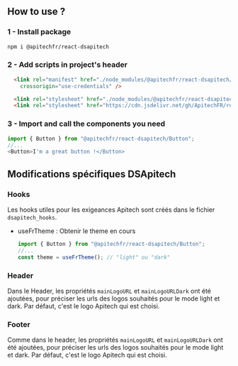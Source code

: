 ## How to use ?

### 1 - Install package

```bash
npm i @apitechfr/react-dsapitech
```

### 2 - Add scripts in project's header

```html
  <link rel="manifest" href="./node_modules/@apitechfr/react-dsapitech/favicon/manifest.webmanifest"
    crossorigin="use-credentials" />

  <link rel="stylesheet" href="./node_modules/@apitechfr/react-dsapitech/main.css" />
  <link rel="stylesheet" href="https://cdn.jsdelivr.net/gh/ApitechFR/react-dsapitech/dsapitech.css">
```

### 3 - Import and call the components you need

```js
import { Button } from "@apitechfr/react-dsapitech/Button";
//...
<Button>I'm a great button !</Button>
```

## Modifications spécifiques DSApitech

### Hooks

Les hooks utiles pour les exigeances Apitech sont créés dans le fichier `dsapitech_hooks`.

- useFrTheme : Obtenir le theme en cours
  
  ```js
  import { Button } from "@apitechfr/react-dsapitech/Button";
  //...
  const theme = useFrTheme(); // "light" ou "dark"
  ```
  

### Header

Dans le Header, les propriétés ```mainLogoURL``` et ```mainLogoURLDark``` ont été ajoutées, pour préciser les urls des logos souhaités pour le mode light et dark. Par défaut, c'est le logo Apitech qui est choisi.

### Footer

Comme dans le header, les propriétés `mainLogoURL` et `mainLogoURLDark` ont été ajoutées, pour préciser les urls des logos souhaités pour le mode light et dark. Par défaut, c'est le logo Apitech qui est choisi.
